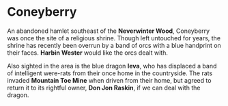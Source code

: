 # Coneyberry

An abandoned hamlet southeast of the **Neverwinter Wood**, Coneyberry was once the site of a religious shrine. Though left untouched for years, the shrine has recently been overrun by a band of orcs with a blue handprint on their faces. **Harbin Wester** would like the orcs dealt with.

Also sighted in the area is the blue dragon **Ieva**, who has displaced a band of intelligent were-rats from their once home in the countryside. The rats invaded **Mountain Toe Mine** when driven from their home, but agreed to return it to its rightful owner, **Don Jon Raskin**, if we can deal with the dragon.
